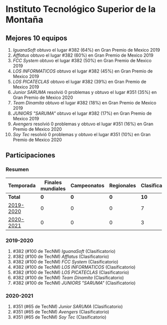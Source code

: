 ---
---

# Instituto Tecnológico Superior de la Montaña

## Mejores 10 equipos

1. _IguanaSoft_ obtuvo el lugar #382 (64%) en Gran Premio de Mexico 2019
1. _Afflatus_ obtuvo el lugar #382 (60%) en Gran Premio de Mexico 2019
1. _FCC System_ obtuvo el lugar #382 (50%) en Gran Premio de Mexico 2019
1. _LOS INFORMATICOS_ obtuvo el lugar #382 (45%) en Gran Premio de Mexico 2019
1. _LOS PICATECLAS_ obtuvo el lugar #382 (39%) en Gran Premio de Mexico 2019
1. _Junior SARUMA_ resolvió 0 problemas y obtuvo el lugar #351 (35%) en Gran Premio de Mexico 2020
1. _Team Dinamita_ obtuvo el lugar #382 (18%) en Gran Premio de Mexico 2019
1. _JUNIORS "SARUMA"_ obtuvo el lugar #382 (17%) en Gran Premio de Mexico 2019
1. _Avengers_ resolvió 0 problemas y obtuvo el lugar #351 (16%) en Gran Premio de Mexico 2020
1. _Soy Tec_ resolvió 0 problemas y obtuvo el lugar #351 (10%) en Gran Premio de Mexico 2020

## Participaciones

### Resumen

| Temporada | Finales mundiales | Campeonatos | Regionales | Clasificatorios | Equipos |
| --- | --- | --- | --- | --- | --- |
| **Total** | **0** | **0** | **0** | **10** | **10** |
| [2019-2020](#2019-2020) | 0 | 0 | 0 | 7 | 7 |
| [2020-2021](#2020-2021) | 0 | 0 | 0 | 3 | 3 |

### 2019-2020

1. #382 (#100 de TecNM) _IguanaSoft_ (Clasificatorio)
1. #382 (#100 de TecNM) _Afflatus_ (Clasificatorio)
1. #382 (#100 de TecNM) _FCC System_ (Clasificatorio)
1. #382 (#100 de TecNM) _LOS INFORMATICOS_ (Clasificatorio)
1. #382 (#100 de TecNM) _LOS PICATECLAS_ (Clasificatorio)
1. #382 (#100 de TecNM) _Team Dinamita_ (Clasificatorio)
1. #382 (#100 de TecNM) _JUNIORS "SARUMA"_ (Clasificatorio)

### 2020-2021

1. #351 (#65 de TecNM) _Junior SARUMA_ (Clasificatorio)
1. #351 (#65 de TecNM) _Avengers_ (Clasificatorio)
1. #351 (#65 de TecNM) _Soy Tec_ (Clasificatorio)



